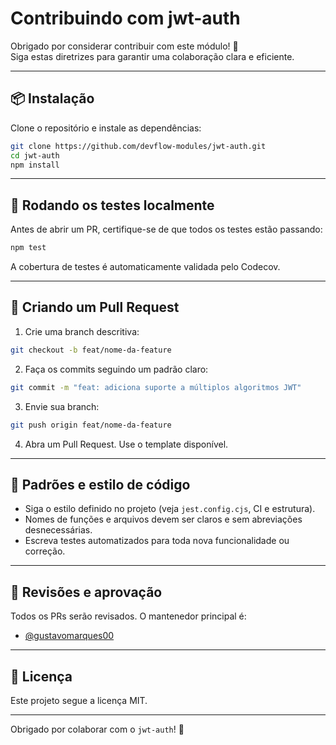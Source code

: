 # Contribuindo com jwt-auth

Obrigado por considerar contribuir com este módulo! 🚀  
Siga estas diretrizes para garantir uma colaboração clara e eficiente.

---

## 📦 Instalação

Clone o repositório e instale as dependências:

```bash
git clone https://github.com/devflow-modules/jwt-auth.git
cd jwt-auth
npm install
```

---

## 🧪 Rodando os testes localmente

Antes de abrir um PR, certifique-se de que todos os testes estão passando:

```bash
npm test
```
A cobertura de testes é automaticamente validada pelo Codecov.

---

## 🚀 Criando um Pull Request

1. Crie uma branch descritiva:
```bash
git checkout -b feat/nome-da-feature
```

2. Faça os commits seguindo um padrão claro:
```bash
git commit -m "feat: adiciona suporte a múltiplos algoritmos JWT"
```

3. Envie sua branch:
```bash
git push origin feat/nome-da-feature
```

4. Abra um Pull Request. Use o template disponível.

---

## 🧾 Padrões e estilo de código

- Siga o estilo definido no projeto (veja `jest.config.cjs`, CI e estrutura).
- Nomes de funções e arquivos devem ser claros e sem abreviações desnecessárias.
- Escreva testes automatizados para toda nova funcionalidade ou correção.

---

## 👥 Revisões e aprovação

Todos os PRs serão revisados. O mantenedor principal é:

- [@gustavomarques00](https://github.com/gustavomarques00)

---

## 📃 Licença

Este projeto segue a licença MIT.

---

Obrigado por colaborar com o `jwt-auth`! 💙
